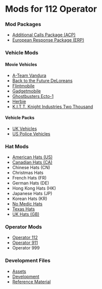 <h1>Mods for 112 Operator</h1>
<p></p>
<h3>Mod Packages</h3>
<ul>
  <li><a href="https://github.com/SoharicMedia/112/tree/master/ACP">Additional Calls Package (ACP)</a></li>
  <li><a href="https://github.com/SoharicMedia/112/tree/master/ERP">European Response Package (ERP)</a></li>
</ul>
<p></p>
<h3>Vehicle Mods</h3>
<h4>Movie Vehicles</h4>
  <ul>
    <li><a href="https://github.com/SoharicMedia/112/tree/master/A-Team%20Vandura">A-Team Vandura</a></li>
    <li><a href="https://github.com/SoharicMedia/112/tree/master/Back%20to%20the%20Future">Back to the Future DeLoreans</a></li>
    <li><a href="https://github.com/SoharicMedia/112/tree/master/Flintmobile">Flintmobile</a></li>
    <li><a href="https://github.com/SoharicMedia/112/tree/master/Gadgetmobile">Gadgetmobile</a></li>
    <li><a href="https://github.com/SoharicMedia/112/tree/master/Ghostbusters%20Ecto-1">Ghostbusters Ecto-1</a></li>
    <li><a href="https://github.com/SoharicMedia/112/tree/master/Herbie">Herbie</a></li>
    <li><a href="https://github.com/SoharicMedia/112/tree/master/K.I.T.T.">K.I.T.T. Knight Industries Two Thousand</a></li>
  </ul>
<h4>Vehicle Packs</h4>
  <ul>
    <li><a href="https://github.com/SoharicMedia/112/tree/master/UK%20Vehicles">UK Vehicles</a></li>
    <li><a href="https://github.com/SoharicMedia/112/tree/master/UK%20Police%20Vehicles">US Police Vehicles</a></li>
  </ul>
<p></p>
<h3>Hat Mods</h3>
<ul>
  <li><a href="https://github.com/SoharicMedia/112/tree/master/US%20Hats">American Hats (US)</a></li>
  <li><a href="https://github.com/SoharicMedia/112/tree/master/CA%20Hats">Canadian Hats (CA)</a></li>
  <li>Chinese Hats (CN)</li>
  <li>Christmas Hats</li>
  <li>French Hats (FR)</li>
  <li>German Hats (DE)</li>
  <li>Hong Kong Hats (HK)</li>
  <li>Japanese Hats (JP)</li>
  <li>Korean Hats (KR)</li>
  <li><a href="https://github.com/SoharicMedia/112/tree/master/No%20Medic%20Hats">No Medic Hats</a></li>
  <li><a href="https://github.com/SoharicMedia/112/tree/master/Texas%20Hats">Texas Hats</a></li>
  <li><a href="https://github.com/SoharicMedia/112/tree/master/UK%20Hats">UK Hats (GB)</a></li>
</ul>
<h3>Operator Mods</h3>
<ul>
  <li><a href="https://github.com/SoharicMedia/112/tree/master/Operator%20112">Operator 112</a></li>
  <li><a href="https://github.com/SoharicMedia/112/tree/master/Operator%20911">Operator 911</a></li>
  <li>Operator 999</li>
</ul>
<h3>Development Files</h3>
<ul>
  <li><a href="https://github.com/SoharicMedia/112/tree/master/Assets">Assets</a></li>
  <li><a href="https://github.com/SoharicMedia/112/tree/master/Development">Development</a></li>
  <li><a href="https://github.com/SoharicMedia/112/tree/master/Reference%20Material">Reference Material</a></li>
</ul>